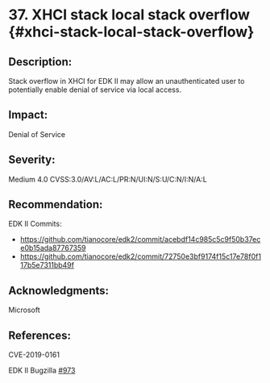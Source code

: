 <!--- @file
  Security Advisory for "XHCI stack local stack overflow"

  Copyright (c) 2019, Intel Corporation. All rights reserved.<BR>

  Redistribution and use in source (original document form) and 'compiled'
  forms (converted to PDF, epub, HTML and other formats) with or without
  modification, are permitted provided that the following conditions are met:

  1) Redistributions of source code (original document form) must retain the
     above copyright notice, this list of conditions and the following
     disclaimer as the first lines of this file unmodified.

  2) Redistributions in compiled form (transformed to other DTDs, converted to
     PDF, epub, HTML and other formats) must reproduce the above copyright
     notice, this list of conditions and the following disclaimer in the
     documentation and/or other materials provided with the distribution.

  THIS DOCUMENTATION IS PROVIDED BY TIANOCORE PROJECT "AS IS" AND ANY EXPRESS OR
  IMPLIED WARRANTIES, INCLUDING, BUT NOT LIMITED TO, THE IMPLIED WARRANTIES OF
  MERCHANTABILITY AND FITNESS FOR A PARTICULAR PURPOSE ARE DISCLAIMED. IN NO
  EVENT SHALL TIANOCORE PROJECT  BE LIABLE FOR ANY DIRECT, INDIRECT, INCIDENTAL,
  SPECIAL, EXEMPLARY, OR CONSEQUENTIAL DAMAGES (INCLUDING, BUT NOT LIMITED TO,
  PROCUREMENT OF SUBSTITUTE GOODS OR SERVICES; LOSS OF USE, DATA, OR PROFITS;
  OR BUSINESS INTERRUPTION) HOWEVER CAUSED AND ON ANY THEORY OF LIABILITY,
  WHETHER IN CONTRACT, STRICT LIABILITY, OR TORT (INCLUDING NEGLIGENCE OR
  OTHERWISE) ARISING IN ANY WAY OUT OF THE USE OF THIS DOCUMENTATION, EVEN IF
  ADVISED OF THE POSSIBILITY OF SUCH DAMAGE.

-->

# 37. XHCI stack local stack overflow {#xhci-stack-local-stack-overflow}

## Description:

Stack overflow in XHCI for EDK II may allow an unauthenticated user to potentially enable denial of service via local access. 

## Impact:

Denial of Service

## Severity:
Medium 4.0 CVSS:3.0/AV:L/AC:L/PR:N/UI:N/S:U/C:N/I:N/A:L
## Recommendation:

EDK II Commits:

- https://github.com/tianocore/edk2/commit/acebdf14c985c5c9f50b37ece0b15ada87767359
- https://github.com/tianocore/edk2/commit/72750e3bf9174f15c17e78f0f117b5e7311bb49f

## Acknowledgments:

Microsoft


## References:
CVE-2019-0161

EDK II Bugzilla [#973](https://bugzilla.tianocore.org/show_bug.cgi?id=973)

